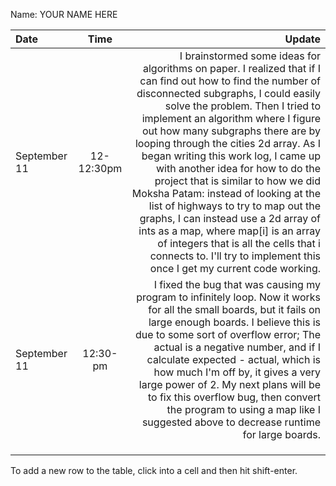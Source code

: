 Name: YOUR NAME HERE

| Date         |    Time    |                                                                                                                                                                                                                                                                                                                                                                                                                                                                                                                                                                                                                                                                                                            Update |
|:-------------|:----------:|------------------------------------------------------------------------------------------------------------------------------------------------------------------------------------------------------------------------------------------------------------------------------------------------------------------------------------------------------------------------------------------------------------------------------------------------------------------------------------------------------------------------------------------------------------------------------------------------------------------------------------------------------------------------------------------------------------------:|
| September 11 | 12-12:30pm | I brainstormed some ideas for algorithms on paper. I realized that if I can find out how to find the number of disconnected subgraphs, I could easily solve the problem. Then I tried to implement an algorithm where I figure out how many subgraphs there are by looping through the cities 2d array. As I began writing this work log, I came up with another idea for how to do the project that is similar to how we did Moksha Patam: instead of looking at the list of highways to try to map out the graphs, I can instead use a 2d array of ints as a map, where map[i] is an array of integers that is all the cells that i connects to. I'll try to implement this once I get my current code working. |
| September 11 |  12:30-pm  |                                                                                                                                                                                                                     I fixed the bug that was causing my program to infinitely loop. Now it works for all the small boards, but it fails on large enough boards. I believe this is due to some sort of overflow error; The actual is a negative number, and if I calculate expected - actual, which is how much I'm off by, it gives a very large power of 2. My next plans will be to fix this overflow bug, then convert the program to using a map like I suggested above to decrease runtime for large boards. |
|              |            |                                                                                                                                                                                                                                                                                                                                                                                                                                                                                                                                                                                                                                                                                                                   |
|              |            |                                                                                                                                                                                                                                                                                                                                                                                                                                                                                                                                                                                                                                                                                                                   |
|              |            |                                                                                                                                                                                                                                                                                                                                                                                                                                                                                                                                                                                                                                                                                                                   |


To add a new row to the table, click into a cell and then hit shift-enter.